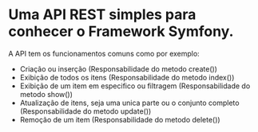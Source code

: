 # Uma API REST simples para conhecer o Framework Symfony.

A API tem os funcionamentos comuns como por exemplo:

- Criação ou inserção (Responsabilidade do metodo create())
- Exibição de todos os itens (Responsabilidade do metodo index())
- Exibição de um item em especifico ou filtragem (Responsabilidade do metodo show())
- Atualização de itens, seja uma unica parte ou o conjunto completo (Responsabilidade do metodo update())
- Remoção de um item (Responsabilidade do metodo delete())

